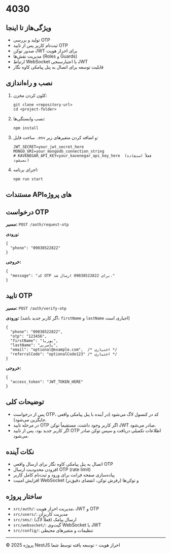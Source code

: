 <body>

  <h1>4030</h1>


  <section>
    <h2>ویژگی‌هاز تا اینجا</h2>
    <ul>
      <li>تولید و بررسی OTP</li>
      <li>ثبت‌نام کاربر پس از تایید OTP</li>
      <li>صدور توکن JWT برای احراز هویت</li>
      <li>مدیریت نقش‌ها (Roles و Guards)</li>
      <li>ارتباط WebSocket با اعتبارسنجی JWT</li>
      <li>قابلیت توسعه برای اتصال به پنل پیامکی کاوه نگار</li>
    </ul>
  </section>

  <section>
    <h2>نصب و راه‌اندازی</h2>
    <ol>
      <li>کلون کردن مخزن:
        <pre><code>git clone &lt;repository-url&gt;
cd &lt;project-folder&gt;</code></pre>
      </li>
      <li>نصب وابستگی‌ها:
        <pre><code>npm install</code></pre>
      </li>
      <li>ساخت فایل <code>.env</code> و اضافه کردن متغیرهای زیر:
        <pre><code>JWT_SECRET=your_jwt_secret_here
MONGO_URI=your_mongodb_connection_string
# KAVENEGAR_API_KEY=your_kavenegar_api_key_here  (فعلاً استفاده نمی‌شود)</code></pre>
      </li>
      <li>اجرای برنامه:
        <pre><code>npm run start</code></pre>
      </li>
    </ol>
  </section>

  <section>
   <h1>مستندات APIهای پروژه</h1>

  <section>
    <h2>درخواست OTP</h2>
    <p><strong>مسیر:</strong> <code>POST /auth/request-otp</code></p>
    <p><strong>ورودی:</strong></p>
    <pre><code>{
  "phone": "09038522822"
}</code></pre>
    <p><strong>خروجی:</strong></p>
    <pre><code>{
  "message": "کد OTP برای 09038522822 ارسال شد."
}</code></pre>
  </section>

  <section>
    <h2>تایید OTP</h2>
    <p><strong>مسیر:</strong> <code>POST /auth/verify-otp</code></p>
    <p><strong>ورودی:</strong> (اگر کاربر جدید باشد، <code>firstName</code> و <code>lastName</code> اجباری است)</p>
    <pre><code>{
  "phone": "09038522822",
  "otp": "123456",
  "firstName": "پوریا",
  "lastName": "یاسربی",
  "email": "optional@example.com",  /* اختیاری */
  "referralCode": "optionalCode123" /* اختیاری */
}</code></pre>
    <p><strong>خروجی:</strong></p>
    <pre><code>{
  "access_token": "JWT_TOKEN_HERE"
}</code></pre>
  </section>

  <section>
    <h2>توضیحات کلی</h2>
    <ul>
      <li>پس از درخواست OTP، کد در کنسول لاگ می‌شود (در آینده با پنل پیامکی واقعی جایگزین می‌شود).</li>
      <li>در مرحله تایید OTP اگر کاربر وجود داشت، مستقیماً توکن JWT صادر می‌شود.</li>
      <li>اگر کاربر جدید بود، پس از تایید OTP اطلاعات تکمیلی دریافت و سپس توکن صادر می‌شود.</li>
    </ul>
  </section>
  <section>
    <h2>نکات آینده</h2>
    <ul>
      <li>اتصال به پنل پیامکی کاوه نگار برای ارسال واقعی OTP</li>
      <li>افزودن محدودیت ارسال OTP (rate limit)</li>
      <li>پیاده‌سازی صفحه فرانت برای ورود و ثبت‌نام کامل کاربر</li>
      <li>افزایش امنیت WebSocket و توکن‌ها (رفرش توکن، انقضای دقیق‌تر)</li>
    </ul>
  </section>

  <section>
    <h2>ساختار پروژه</h2>
    <ul>
      <li><code>src/auth/</code>: مدیریت احراز هویت، JWT و OTP</li>
      <li><code>src/users/</code>: مدیریت کاربران</li>
      <li><code>src/sms/</code>: ارسال پیامک (فعلاً لاگ)</li>
      <li><code>src/websocket/</code>: گیت‌وی WebSocket با JWT</li>
      <li><code>src/config/</code>: تنظیمات و متغیرهای محیطی</li>
    </ul>
  </section>

  <hr />

  <footer>
    &copy; 2025 پروژه NestJS احراز هویت - توسعه یافته توسط شما
  </footer>

</body>
